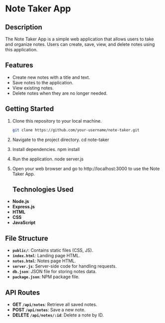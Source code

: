 # Note Taker App

## Description

The Note Taker App is a simple web application that allows users to take and organize notes. Users can create, save, view, and delete notes using this application.

## Features

- Create new notes with a title and text.
- Save notes to the application.
- View existing notes.
- Delete notes when they are no longer needed.

## Getting Started

1. Clone this repository to your local machine.
    ```bash
   git clone https://github.com/your-username/note-taker.git
2. Navigate to the project directory.
   cd note-taker

3. Install dependencies.
  npm install

4. Run the application.
  node server.js

5. Open your web browser and go to http://localhost:3000 to use the Note Taker App.

   ## Technologies Used

- **Node.js**
- **Express.js**
- **HTML**
- **CSS**
- **JavaScript**

## File Structure

- **`public/`**: Contains static files (CSS, JS).
- **`index.html`**: Landing page HTML.
- **`notes.html`**: Notes page HTML.
- **`server.js`**: Server-side code for handling requests.
- **`db.json`**: JSON file for storing notes data.
- **`package.json`**: NPM package file.

## API Routes

- **GET `/api/notes`**: Retrieve all saved notes.
- **POST `/api/notes`**: Save a new note.
- **DELETE `/api/notes/:id`**: Delete a note by ID.


